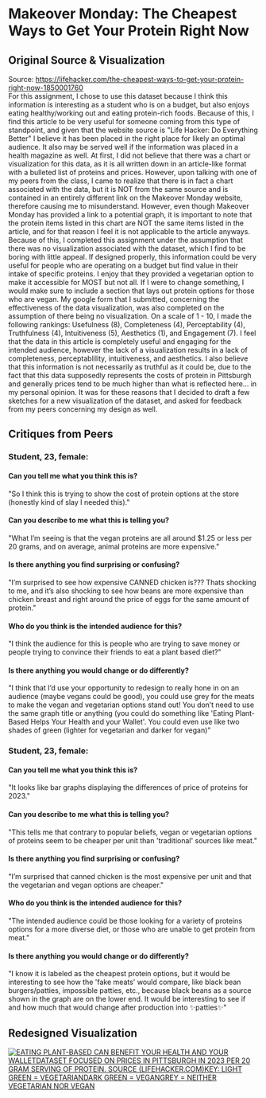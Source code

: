 # Makeover Monday: The Cheapest Ways to Get Your Protein Right Now 
## Original Source & Visualization
Source: https://lifehacker.com/the-cheapest-ways-to-get-your-protein-right-now-1850001760  
For this assignment, I chose to use this dataset because I think this information is interesting as a student who is on a budget, but also enjoys eating healthy/working out and eating protein-rich foods. Because of this, I find this article to be very useful for someone coming from this type of standpoint, and given that the website source is "Life Hacker: Do Everything Better" I believe it has been placed in the right place for likely an optimal audience. It also may be served well if the information was placed in a health magazine as well. At first, I did not believe that there was a chart or visualization for this data, as it is all written down in an article-like format with a bulleted list of proteins and prices. However, upon talking with one of my peers from the class, I came to realize that there is in fact a chart associated with the data, but it is NOT from the same source and is contained in an entirely different link on the Makeover Monday website, therefore causing me to misunderstand. However, even though Makeover Monday has provided a link to a potential graph, it is important to note that the protein items listed in this chart are NOT the same items listed in the article, and for that reason I feel it is not applicable to the article anyways. Because of this, I completed this assignment under the assumption that there was no visualization associated with the dataset, which I find to be boring with little appeal. If designed properly, this information could be very useful for people who are operating on a budget but find value in their intake of specific proteins. I enjoy that they provided a vegetarian option to make it accessible for MOST but not all. If I were to change something, I would make sure to include a section that lays out protein options for those who are vegan. My google form that I submitted, concerning the effectiveness of the data visualization, was also completed on the assumption of there being no visualization. On a scale of 1 - 10, I made the following rankings: Usefulness (8), Completeness (4), Perceptability (4), Truthfulness (4), Intuitiveness (5), Aesthetics (1), and Engagement (7). I feel that the data in this article is completely useful and engaging for the intended audience, however the lack of a visualization results in a lack of completeness, perceptablility, intuitiveness, and aesthetics. I also believe that this information is not necessarily as truthful as it could be, due to the fact that this data supposedly represents the costs of protein in Pittsburgh and generally prices tend to be much higher than what is reflected here... in my personal opinion. It was for these reasons that I decided to draft a few sketches for a new visualization of the dataset, and asked for feedback from my peers concerning my design as well.
## Critiques from Peers
### Student, 23, female: 
#### Can you tell me what you think this is?
"So I think this is trying to show the cost of protein options at the store (honestly kind of slay I needed this)."
#### Can you describe to me what this is telling you?
"What I’m seeing is that the vegan proteins are all around $1.25 or less per 20 grams, and on average, animal proteins are more expensive."
#### Is there anything you find surprising or confusing?
"I’m surprised to see how expensive CANNED chicken is??? Thats shocking to me, and it’s also shocking to see how beans are more expensive than chicken breast and right around the price of eggs for the same amount of protein."
#### Who do you think is the intended audience for this?
"I think the audience for this is people who are trying to save money or people trying to convince their friends to eat a plant based diet?" 
#### Is there anything you would change or do differently?
"I think that I’d use your opportunity to redesign to really hone in on an audience (maybe vegans could be good), you could use grey for the meats to make the vegan and vegetarian options stand out! You don’t need to use the same graph title or anything (you could do something like 'Eating Plant-Based Helps Your Health and your Wallet'. You could even use like two shades of green (lighter for vegetarian and darker for vegan)"
### Student, 23, female:
#### Can you tell me what you think this is?
"It looks like bar graphs displaying the differences of price of proteins for 2023."
#### Can you describe to me what this is telling you?
"This tells me that contrary to popular beliefs, vegan or vegetarian options of proteins seem to be cheaper per unit than 'traditional' sources like meat."
#### Is there anything you find surprising or confusing?
"I’m surprised that canned chicken is the most expensive per unit and that the vegetarian and vegan options are cheaper."
#### Who do you think is the intended audience for this?
"The intended audience could be those looking for a variety of proteins options for a more diverse diet, or those who are unable to get protein from meat."
#### Is there anything you would change or do differently?
"I know it is labeled as the cheapest protein options, but it would be interesting to see how the 'fake meats' would compare, like black bean burgers/patties, impossible patties, etc., because black beans as a source shown in the graph are on the lower end. It would be interesting to see if and how much that would change after production into ✨patties✨"
## Redesigned Visualization
<div class='tableauPlaceholder' id='viz1700003967077' style='position: relative'><noscript><a href='#'><img alt='EATING PLANT-BASED CAN BENEFIT YOUR HEALTH AND YOUR WALLETDATASET FOCUSED ON PRICES IN PITTSBURGH IN 2023 PER 20 GRAM SERVING OF PROTEIN. SOURCE (LIFEHACKER.COM)KEY: LIGHT GREEN = VEGETARIANDARK GREEN = VEGANGREY = NEITHER VEGETARIAN NOR VEGAN ' src='https:&#47;&#47;public.tableau.com&#47;static&#47;images&#47;PR&#47;PROTEINS&#47;Sheet1&#47;1_rss.png' style='border: none' /></a></noscript><object class='tableauViz'  style='display:none;'><param name='host_url' value='https%3A%2F%2Fpublic.tableau.com%2F' /> <param name='embed_code_version' value='3' /> <param name='site_root' value='' /><param name='name' value='PROTEINS&#47;Sheet1' /><param name='tabs' value='no' /><param name='toolbar' value='yes' /><param name='static_image' value='https:&#47;&#47;public.tableau.com&#47;static&#47;images&#47;PR&#47;PROTEINS&#47;Sheet1&#47;1.png' /> <param name='animate_transition' value='yes' /><param name='display_static_image' value='yes' /><param name='display_spinner' value='yes' /><param name='display_overlay' value='yes' /><param name='display_count' value='yes' /><param name='language' value='en-US' /><param name='filter' value='publish=yes' /></object></div>                
<script type='text/javascript'>                    
  var divElement = document.getElementById('viz1700003967077');                    
  var vizElement = divElement.getElementsByTagName('object')[0];                    
  vizElement.style.width='100%';vizElement.style.height=(divElement.offsetWidth*0.75)+'px';                    
  var scriptElement = document.createElement('script');                    
  scriptElement.src = 'https://public.tableau.com/javascripts/api/viz_v1.js';                    
  vizElement.parentNode.insertBefore(scriptElement, vizElement);                
</script>
